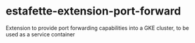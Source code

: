 # estafette-extension-port-forward
Extension to provide port forwarding capabilities into a GKE cluster, to be used as a service container
